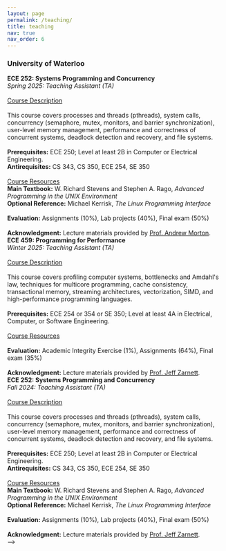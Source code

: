 ```yaml
---
layout: page
permalink: /teaching/
title: teaching
nav: true
nav_order: 6
---
```


<h3>University of Waterloo</h3>

<div class="post">
<article>

<div class="card mt-3">
  <div class="p-3">
    <strong>ECE 252: Systems Programming and Concurrency</strong><br>
    <em>Spring 2025: Teaching Assistant (TA)</em><br><br>
    <a href="https://uwflow.com/course/ECE252" target="_blank">Course Description</a><br><br>
    This course covers processes and threads (pthreads), system calls, concurrency (semaphore, mutex, monitors, and barrier synchronization), user-level memory management, performance and correctness of concurrent systems, deadlock detection and recovery, and file systems.<br><br>
    <strong>Prerequisites:</strong> ECE 250; Level at least 2B in Computer or Electrical Engineering.<br>
    <strong>Antirequisites:</strong> CS 343, CS 350, ECE 254, SE 350<br><br>
    <a href="https://github.com/jzarnett/ece252" target="_blank">Course Resources</a><br>
    <strong>Main Textbook:</strong> W. Richard Stevens and Stephen A. Rago, <em>Advanced Programming in the UNIX Environment</em><br>
    <strong>Optional Reference:</strong> Michael Kerrisk, <em>The Linux Programming Interface</em><br><br>
    <strong>Evaluation:</strong> Assignments (10%), Lab projects (40%), Final exam (50%)<br><br>
    <strong>Acknowledgment:</strong> Lecture materials provided by <a href="https://uwaterloo.ca/electrical-computer-engineering/profile/arrmorto" target="_blank">Prof. Andrew Morton</a>.
  </div>
</div>

<div class="card mt-3">
  <div class="p-3">
    <strong>ECE 459: Programming for Performance</strong><br>
    <em>Winter 2025: Teaching Assistant (TA)</em><br><br>
    <a href="https://uwflow.com/course/ECE459" target="_blank">Course Description</a><br><br>
    This course covers profiling computer systems, bottlenecks and Amdahl's law, techniques for multicore programming, cache consistency, transactional memory, streaming architectures, vectorization, SIMD, and high-performance programming languages.<br><br>
    <strong>Prerequisites:</strong> ECE 254 or 354 or SE 350; Level at least 4A in Electrical, Computer, or Software Engineering.<br><br>
    <a href="https://github.com/jzarnett/ece459" target="_blank">Course Resources</a><br><br>
    <strong>Evaluation:</strong> Academic Integrity Exercise (1%), Assignments (64%), Final exam (35%)<br><br>
    <strong>Acknowledgment:</strong> Lecture materials provided by <a href="https://uwaterloo.ca/electrical-computer-engineering/contacts/jeff-zarnett" target="_blank">Prof. Jeff Zarnett</a>.
  </div>
</div>

<div class="card mt-3">
  <div class="p-3">
    <strong>ECE 252: Systems Programming and Concurrency</strong><br>
    <em>Fall 2024: Teaching Assistant (TA)</em><br><br>
    <a href="https://uwflow.com/course/ECE252" target="_blank">Course Description</a><br><br>
    This course covers processes and threads (pthreads), system calls, concurrency (semaphore, mutex, monitors, and barrier synchronization), user-level memory management, performance and correctness of concurrent systems, deadlock detection and recovery, and file systems.<br><br>
    <strong>Prerequisites:</strong> ECE 250; Level at least 2B in Computer or Electrical Engineering.<br>
    <strong>Antirequisites:</strong> CS 343, CS 350, ECE 254, SE 350<br><br>
    <a href="https://github.com/jzarnett/ece252" target="_blank">Course Resources</a><br>
    <strong>Main Textbook:</strong> W. Richard Stevens and Stephen A. Rago, <em>Advanced Programming in the UNIX Environment</em><br>
    <strong>Optional Reference:</strong> Michael Kerrisk, <em>The Linux Programming Interface</em><br><br>
    <strong>Evaluation:</strong> Assignments (10%), Lab projects (40%), Final exam (50%)<br><br>
    <strong>Acknowledgment:</strong> Lecture materials provided by <a href="https://uwaterloo.ca/electrical-computer-engineering/contacts/jeff-zarnett" target="_blank">Prof. Jeff Zarnett</a>.
  </div>
</div>

</article>
</div>


<!-- ---
layout: page
permalink: /teaching/
title: teaching
# description: Materials for courses you taught. Replace this text with your description.
nav: true
nav_order: 6
---

---
---
### Spring 2025- **ECE 252: Systems Programming and Concurrency**.

- Term: Spring 2025 (Teaching Assistant (TA))

#### [Course Description](https://uwflow.com/course/ECE252)
##### This course covers the following topics:
- Processes and threads (pthreads)
- System calls
- Concurrency (semaphore, mutex, monitors, and barrier synchronization)
- User-level memory management
- Performance and correctness of concurrent systems
- Deadlock detection and recovery
- File systems

**Prerequisites**:  
- ECE 250; Level at least 2B in Computer Engineering or Electrical Engineering.
- This course requires substantial programming skill. The basics of the C language will be reviewed briefly, and should be familiar to anyone who has already used C++.

**Antirequisites**:  
- CS 343, CS 350, ECE 254, SE 350

#### Readings

##### Main Textbook
- W. Richard Stevens and Stephen A. Rago: _Advanced Programming in the UNIX Environment_, 3rd edition, Addison-Wesley, 2013. ISBN: 978-0-321-63773-4.

##### Optional Reference
- Michael Kerrisk: _The Linux Programming Interface_, No Starch Press, 2010. ISBN: 978-1-59327-220-3.

#### Evaluation
Coursework will include the following components:
- **Assignments (10%)**
- **Lab projects (40%)**
- **Final exam (50%)**

##### Assignments
###### There are three equally weighted programming assignments, for a total of 10%. Assignment grading is based on the following scale:
- **0**: Not attempted or does not work at all
- **1**: There are some issues
- **2**: Everything works as expected

##### Lab Projects
- There are five lab projects. The grading policies are specified in the lab manual (available on LEARN).

#### Course Objectives

##### Students who successfully complete the **lecture component** will be able to:
- Invoke (apply) system calls, from the view of an application programmer, to access resources like files, inter-process communication mechanisms, and the network.
- Analyze, design, implement, and debug concurrent C programs using concurrency control constructs (such as a mutex or semaphore).
- Apply standard concurrency scenarios such as producer-consumer, readers-writers, and dining philosophers, as well as deadlock and starvation.

##### Students who successfully complete the **lab component** will be able to:
- Interact with the Linux operating system through the command-line interface and the C language API.
- Read the documentation of, understand, and interact with available libraries, such as those for multi-threading, file handling, and network operations.
- Use inter-process communication mechanisms such as shared memory.
- Identify, analyze, and solve concurrency and synchronization problems.

#### Acknowledgment
- Lecture materials, assignments, and portions of this course outline were provided by [Prof. Andrew Morton](https://uwaterloo.ca/electrical-computer-engineering/profile/arrmorto).

---
---
### Winter 2025- **ECE 459: Programming for Performance**.

- Term: Winter 2025 (Teaching Assistant (TA))

#### [Course Description](https://uwflow.com/course/ECE459)
##### This course covers the following topics [(Course Resources)](https://github.com/jzarnett/ece459):
- Profiling computer systems
- bottlenecks, Amdahl's law
- Techniques for programming multicore processors
- cache consistency
- Transactional memory. Streaming architectures, vectorization, and SIMD
- High-performance programming languages

**Prerequisites**:  
- ECE 254 or 354 or SE 350; Level at least 4A Electrical Engineering or Computer Engineering or Software Engineering

#### Readings

##### Textbook
- There are detailed notes. There's no required textbook for the course. The notes cite a number of sources, some of which are useful books. But there's no single source that does it all, so it would be silly to ask you to buy one.

#### Evaluation
##### Coursework will include the following components:
- **Academic Integrity Exercise (1%)**
- **Assignments (64%)   (4 at 16% each)**
- **Final exam (35%)**

#### Acknowledgment
- Lecture materials, assignments, and portions of this course outline were provided by [Prof. Jeff Zarnett](https://uwaterloo.ca/electrical-computer-engineering/contacts/jeff-zarnett).

---
---
### Fall 2024- **ECE 252: Systems Programming and Concurrency**.

- Term: Fall 2024 (Teaching Assistant (TA))

#### [Course Description](https://uwflow.com/course/ECE252)
##### This course covers the following topics [(Course Resources)](https://github.com/jzarnett/ece252):
- Processes and threads (pthreads)
- System calls
- Concurrency (semaphore, mutex, monitors, and barrier synchronization)
- User-level memory management
- Performance and correctness of concurrent systems
- Deadlock detection and recovery
- File systems

**Prerequisites**:  
- ECE 250; Level at least 2B in Computer Engineering or Electrical Engineering.
- This course requires substantial programming skill. The basics of the C language will be reviewed briefly, and should be familiar to anyone who has already used C++.

**Antirequisites**:  
- CS 343, CS 350, ECE 254, SE 350

#### Readings

##### Main Textbook
- W. Richard Stevens and Stephen A. Rago: _Advanced Programming in the UNIX Environment_, 3rd edition, Addison-Wesley, 2013. ISBN: 978-0-321-63773-4.

##### Optional Reference
- Michael Kerrisk: _The Linux Programming Interface_, No Starch Press, 2010. ISBN: 978-1-59327-220-3.

#### Evaluation
Coursework will include the following components:
- **Assignments (10%)**
- **Lab projects (40%)**
- **Final exam (50%)**

##### Assignments
###### There are three equally weighted programming assignments, for a total of 10%. Assignment grading is based on the following scale:
- **0**: Not attempted or does not work at all
- **1**: There are some issues
- **2**: Everything works as expected

##### Lab Projects
- There are five lab projects. The grading policies are specified in the lab manual (available on LEARN).

#### Course Objectives

##### Students who successfully complete the **lecture component** will be able to:
- Invoke (apply) system calls, from the view of an application programmer, to access resources like files, inter-process communication mechanisms, and the network.
- Analyze, design, implement, and debug concurrent C programs using concurrency control constructs (such as a mutex or semaphore).
- Apply standard concurrency scenarios such as producer-consumer, readers-writers, and dining philosophers, as well as deadlock and starvation.

##### Students who successfully complete the **lab component** will be able to:
- Interact with the Linux operating system through the command-line interface and the C language API.
- Read the documentation of, understand, and interact with available libraries, such as those for multi-threading, file handling, and network operations.
- Use inter-process communication mechanisms such as shared memory.
- Identify, analyze, and solve concurrency and synchronization problems.

#### Acknowledgment
- Lecture materials, assignments, and portions of this course outline were provided by [Prof. Jeff Zarnett](https://uwaterloo.ca/electrical-computer-engineering/contacts/jeff-zarnett).

---

<!-- For now, this page is assumed to be a static description of your courses. You can convert it to a collection similar to `_projects/` so that you can have a dedicated page for each course.

Organize your courses by years, topics, or universities, however you like! --> -->